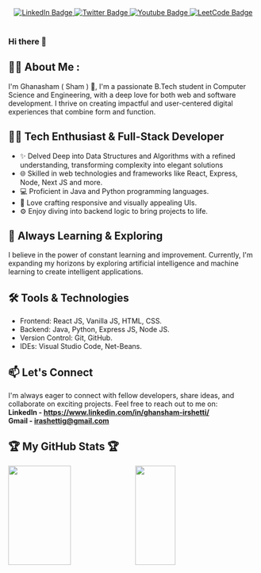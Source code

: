<div id="header" align="center">
  <div id="badges">
<!-- <a href="mailto:irashettig@gmail.com?subject=Hello&body=Glad%20to%20connect%20with%20you!" target="_blank">
      <img src="https://img.shields.io/badge/Gmail-red?style=for-the-badge&logo=gmail&logoColor=white" alt="Gmail Badge"/>
    </a>     -->
    <a href="https://www.linkedin.com/in/ghansham-irshetti" target="_blank">
      <img src="https://img.shields.io/badge/LinkedIn-blue?style=for-the-badge&logo=linkedin&logoColor=white" alt="LinkedIn Badge"/>
    </a>
    <a href="https://twitter.com/Ghanasham2004" target="_blank">
      <img src="https://img.shields.io/badge/Twitter-grey?style=for-the-badge&logo=twitter&logoColor=white" alt="Twitter Badge"/>
    </a>
    <a href="https://www.youtube.com/channel/UCgwQpCgIctzeGCkJ88xHRxA">
      <img src="https://img.shields.io/badge/YouTube-red?style=for-the-badge&logo=youtube&logoColor=white" alt="Youtube Badge"/>
    </a>
    <a href="https://leetcode.com/Ghanasham2004">
      <img src="https://img.shields.io/badge/Leetcode-yellow?style=for-the-badge&logo=leetcode&logoColor=white" alt="LeetCode Badge"/>
    </a>
    
  </div>
  <br>
  <img src="https://komarev.com/ghpvc/?username=Ghanasham2004&style=flat-round&color=red" alt=""/>
</div>

### Hi there 👋

## 👨‍💻 About Me :

I'm Ghanasham ( Sham ) 👋, I'm a passionate B.Tech student in Computer Science and Engineering, with a deep love for both web and software development. I thrive on creating impactful and user-centered digital experiences that combine form and function.

## 👨‍💻 Tech Enthusiast & Full-Stack Developer

- ✨ Delved Deep into Data Structures and Algorithms with a refined understanding, transforming complexity into elegant solutions
- 🌐 Skilled in web technologies and frameworks like React, Express, Node, Next JS and more.
- 💻 Proficient in Java and Python programming languages.
- 🎨 Love crafting responsive and visually appealing UIs.
- ⚙️ Enjoy diving into backend logic to bring projects to life.

## 🚀 Always Learning & Exploring

I believe in the power of constant learning and improvement. Currently, I'm expanding my horizons by exploring artificial intelligence and machine learning to create intelligent applications.

## 🛠️ Tools & Technologies

- Frontend: React JS, Vanilla JS, HTML, CSS.
- Backend: Java, Python, Express JS, Node JS.
- Version Control: Git, GitHub.
- IDEs: Visual Studio Code, Net-Beans.

<!-- ## 🌟 Open Source Contributor

I'm an advocate for open source software and love contributing to projects that make a difference. You can often find me collaborating with like-minded developers to improve the tools we all rely on. -->

## 📫 Let's Connect

I'm always eager to connect with fellow developers, share ideas, and collaborate on exciting projects. Feel free to reach out to me on: <br>
**LinkedIn - https://www.linkedin.com/in/ghansham-irshetti/** <br>
**Gmail - [irashettig@gmail.com](mailto:irashettig@gmail.com?subject=Hello&body=Glad%20to%20connect%20with%20you!)**

## 🏆 My GitHub Stats 🏆
<!--
[![trophy](https://github-profile-trophy.vercel.app/?username=Ghanasham2004&theme=darkhub&row=2&column=3&margin-w=20&margin-h=20)](https://github.com/Ghanasham2004/github-profile-trophy)
-->
<!--[![Top Langs](https://github-readme-stats.vercel.app/api/top-langs/?username=Ghanasham2004&layout=compact&theme=vision-friendly-dark)](https://github.com/Ghanasham2004/github-readme-stats)-->

<p width="100%">           
<img src="https://github-readme-stats.vercel.app/api?username=Ghanasham2004&theme=dark&show_icons=true&hide_border=true&include_all_commits=true" height="200em" width="50%" />
<img src="https://github-readme-stats.vercel.app/api/top-langs/?username=Ghanasham2004&size_weight=1&count_weight=0&theme=dark&layout=compact&langs_count=10&hide_border=true" height="200em" width="40%" />
</p>
